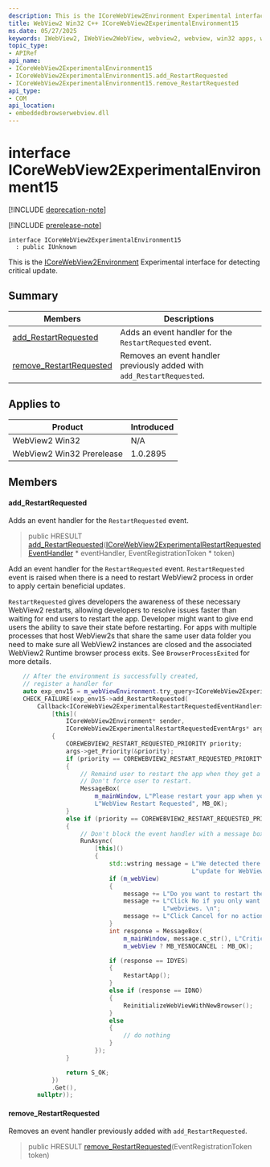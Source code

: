 ```yaml
---
description: This is the ICoreWebView2Environment Experimental interface for detecting critical update.
title: WebView2 Win32 C++ ICoreWebView2ExperimentalEnvironment15
ms.date: 05/27/2025
keywords: IWebView2, IWebView2WebView, webview2, webview, win32 apps, win32, edge, ICoreWebView2, ICoreWebView2Controller, browser control, edge html, ICoreWebView2ExperimentalEnvironment15
topic_type: 
- APIRef
api_name:
- ICoreWebView2ExperimentalEnvironment15
- ICoreWebView2ExperimentalEnvironment15.add_RestartRequested
- ICoreWebView2ExperimentalEnvironment15.remove_RestartRequested
api_type:
- COM
api_location:
- embeddedbrowserwebview.dll
---
```


# interface ICoreWebView2ExperimentalEnvironment15

[!INCLUDE [deprecation-note](../includes/deprecation-note.md)]

[!INCLUDE [prerelease-note](../includes/prerelease-note.md)]

```
interface ICoreWebView2ExperimentalEnvironment15
  : public IUnknown
```

This is the [ICoreWebView2Environment](icorewebview2environment.md#icorewebview2environment) Experimental interface for detecting critical update.

## Summary

 Members                        | Descriptions
--------------------------------|---------------------------------------------
[add_RestartRequested](#add_restartrequested) | Adds an event handler for the `RestartRequested` event.
[remove_RestartRequested](#remove_restartrequested) | Removes an event handler previously added with `add_RestartRequested`.

## Applies to

Product                         | Introduced
--------------------------------|---------------------------------------------
WebView2 Win32            |    N/A
WebView2 Win32 Prerelease |    1.0.2895

## Members

#### add_RestartRequested

Adds an event handler for the `RestartRequested` event.

> public HRESULT [add_RestartRequested](#add_restartrequested)([ICoreWebView2ExperimentalRestartRequestedEventHandler](icorewebview2experimentalrestartrequestedeventhandler.md#icorewebview2experimentalrestartrequestedeventhandler) * eventHandler, EventRegistrationToken * token)

Add an event handler for the `RestartRequested` event. `RestartRequested` event is raised when there is a need to restart WebView2 process in order to apply certain beneficial updates.

`RestartRequested` gives developers the awareness of these necessary WebView2 restarts, allowing developers to resolve issues faster than waiting for end users to restart the app. Developer might want to give end users the ability to save their state before restarting. For apps with multiple processes that host WebView2s that share the same user data folder you need to make sure all WebView2 instances are closed and the associated WebView2 Runtime browser process exits. See `BrowserProcessExited` for more details.

```cpp
    // After the environment is successfully created,
    // register a handler for
    auto exp_env15 = m_webViewEnvironment.try_query<ICoreWebView2ExperimentalEnvironment15>();
    CHECK_FAILURE(exp_env15->add_RestartRequested(
        Callback<ICoreWebView2ExperimentalRestartRequestedEventHandler>(
            [this](
                ICoreWebView2Environment* sender,
                ICoreWebView2ExperimentalRestartRequestedEventArgs* args) -> HRESULT
            {
                COREWEBVIEW2_RESTART_REQUESTED_PRIORITY priority;
                args->get_Priority(&priority);
                if (priority == COREWEBVIEW2_RESTART_REQUESTED_PRIORITY_NORMAL)
                {
                    // Remaind user to restart the app when they get a chance.
                    // Don't force user to restart.
                    MessageBox(
                        m_mainWindow, L"Please restart your app when you get a chance",
                        L"WebView Restart Requested", MB_OK);
                }
                else if (priority == COREWEBVIEW2_RESTART_REQUESTED_PRIORITY_HIGH)
                {
                    // Don't block the event handler with a message box
                    RunAsync(
                        [this]()
                        {
                            std::wstring message = L"We detected there is a critical "
                                                   L"update for WebView2 runtime.";
                            if (m_webView)
                            {
                                message += L"Do you want to restart the app? \n\n";
                                message += L"Click No if you only want to re-create the "
                                           L"webviews. \n";
                                message += L"Click Cancel for no action. \n";
                            }
                            int response = MessageBox(
                                m_mainWindow, message.c_str(), L"Critical Update Avaliable",
                                m_webView ? MB_YESNOCANCEL : MB_OK);

                            if (response == IDYES)
                            {
                                RestartApp();
                            }
                            else if (response == IDNO)
                            {
                                ReinitializeWebViewWithNewBrowser();
                            }
                            else
                            {
                                // do nothing
                            }
                        });
                }

                return S_OK;
            })
            .Get(),
        nullptr));
```

#### remove_RestartRequested

Removes an event handler previously added with `add_RestartRequested`.

> public HRESULT [remove_RestartRequested](#remove_restartrequested)(EventRegistrationToken token)

